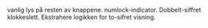 vanlig lys på resten av knappene.
numlock-indicator.
Dobbelt-siffret klokkeslett.
Ekstrahere logikken for to-sifret visning.